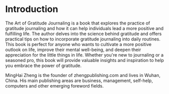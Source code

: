 # Introduction

The Art of Gratitude Journaling is a book that explores the practice of gratitude journaling and how it can help individuals lead a more positive and fulfilling life. The author delves into the science behind gratitude and offers practical tips on how to incorporate gratitude journaling into daily routines. This book is perfect for anyone who wants to cultivate a more positive outlook on life, improve their mental well-being, and deepen their appreciation for the little things in life. Whether you're new to journaling or a seasoned pro, this book will provide valuable insights and inspiration to help you embrace the power of gratitude.

MingHai Zheng is the founder of zhengpublishing.com and lives in Wuhan, China. His main publishing areas are business, management, self-help, computers and other emerging foreword fields.
